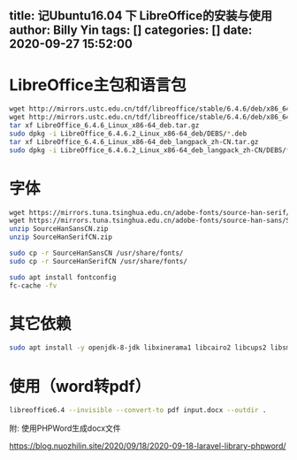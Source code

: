 title: 记Ubuntu16.04 下 LibreOffice的安装与使用
author: Billy Yin
tags: []
categories: []
date: 2020-09-27 15:52:00
---
# LibreOffice主包和语言包
```bash
wget http://mirrors.ustc.edu.cn/tdf/libreoffice/stable/6.4.6/deb/x86_64/LibreOffice_6.4.6_Linux_x86-64_deb.tar.gz
wget http://mirrors.ustc.edu.cn/tdf/libreoffice/stable/6.4.6/deb/x86_64/LibreOffice_6.4.6_Linux_x86-64_deb_langpack_zh-CN.tar.gz
tar xf LibreOffice_6.4.6_Linux_x86-64_deb.tar.gz
sudo dpkg -i LibreOffice_6.4.6.2_Linux_x86-64_deb/DEBS/*.deb
tar xf LibreOffice_6.4.6_Linux_x86-64_deb_langpack_zh-CN.tar.gz
sudo dpkg -i LibreOffice_6.4.6.2_Linux_x86-64_deb_langpack_zh-CN/DEBS/*.deb
```

# 字体

```bash
wget https://mirrors.tuna.tsinghua.edu.cn/adobe-fonts/source-han-serif/SubsetOTF/SourceHanSerifCN.zip
wget https://mirrors.tuna.tsinghua.edu.cn/adobe-fonts/source-han-sans/SubsetOTF/SourceHanSansCN.zip
unzip SourceHanSansCN.zip
unzip SourceHanSerifCN.zip

sudo cp -r SourceHanSansCN /usr/share/fonts/
sudo cp -r SourceHanSerifCN /usr/share/fonts/

sudo apt install fontconfig
fc-cache -fv
```

# 其它依赖

```bash
sudo apt install -y openjdk-8-jdk libxinerama1 libcairo2 libcups2 libsm6
```

# 使用（word转pdf）

```bash
libreoffice6.4 --invisible --convert-to pdf input.docx --outdir .
```


附: 使用PHPWord生成docx文件

https://blog.nuozhilin.site/2020/09/18/2020-09-18-laravel-library-phpword/
